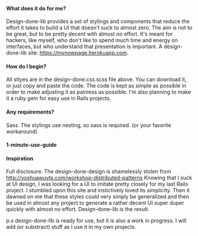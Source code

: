 #### What does it do for me?
Design-done-lib provides a set of stylings and components that reduce the effort it takes to build a UI that doesn't suck to almost zero. The aim is not to be great, but to be pretty decent with almost no effort. It's meant for hackers, like myself, who don't like to spend much time and energy on interfaces, but who understand that presentation is important. A design-done-lib site: https://mynowpage.herokuapp.com.

#### How do I begin?
All stlyes are in the design-done.css.scss file above. You can download it, or just copy and paste the code. The code is kept as simple as possible in order to make adjusting it as painless as possible. I'm also planning to make it a ruby gem for easy use in Rails projects.

#### Any requirements?
Sass. The stylings use nesting, so sass is required. (or your favorite workaround)

#### 1-minute-use-guide



#### Inspiration
Full disclosure. The design-done-design is shamelessly stolen from http://yoshuawuyts.com/workshop-distributed-patterns
Knowing that I suck at UI design, I was looking for a UI to imitate pretty closely for my last Rails project. I stumbled upon this site and instictively loved its simplicity. Then it dawned on me that these styles could very simply be generalized and then be used in almost any project to generate a rather decent UI super duper quickly with almost no effort. Design-done-lib is the result.

p.s design-done-lib is ready for use, but it is also a work in progress. I will add (or substract) stuff as I use it in my own projects.

